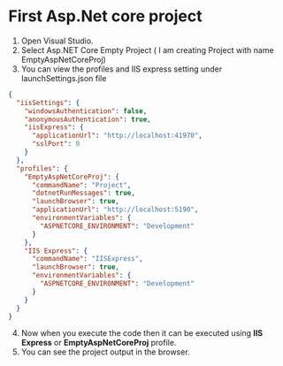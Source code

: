 # First Asp.Net core project
1. Open Visual Studio.
2. Select Asp.NET Core Empty Project ( I am creating Project with name EmptyAspNetCoreProj)
3. You can view the profiles and IIS express setting under launchSettings.json file
```json
{
  "iisSettings": {
    "windowsAuthentication": false,
    "anonymousAuthentication": true,
    "iisExpress": {
      "applicationUrl": "http://localhost:41970",
      "sslPort": 0
    }
  },
  "profiles": {
    "EmptyAspNetCoreProj": {
      "commandName": "Project",
      "dotnetRunMessages": true,
      "launchBrowser": true,
      "applicationUrl": "http://localhost:5190",
      "environmentVariables": {
        "ASPNETCORE_ENVIRONMENT": "Development"
      }
    },
    "IIS Express": {
      "commandName": "IISExpress",
      "launchBrowser": true,
      "environmentVariables": {
        "ASPNETCORE_ENVIRONMENT": "Development"
      }
    }
  }
}
```
4. Now when you execute the code then it can be executed using <b>IIS Express</b> or <b>EmptyAspNetCoreProj</b> profile.
5. You can see the project output in the browser.
